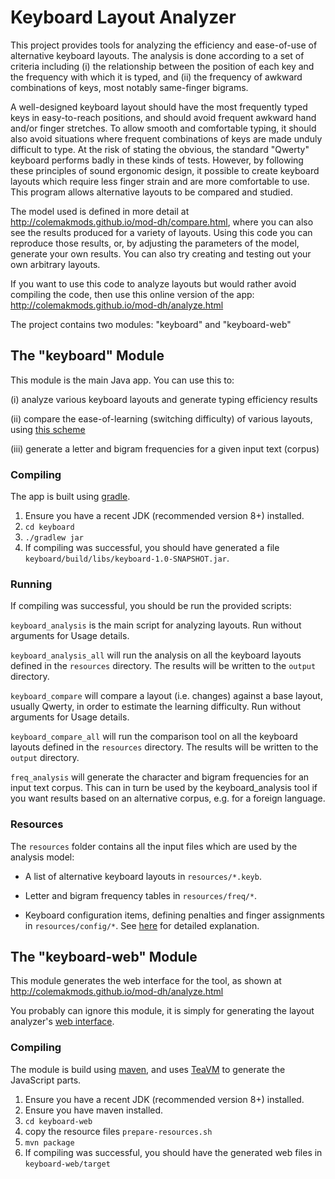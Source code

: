 
# Keyboard Layout Analyzer

This project provides tools for analyzing the efficiency and ease-of-use of alternative keyboard layouts. The analysis is done according to a set of criteria including (i) the relationship between the position of each key and the frequency with which it is typed, and (ii) the frequency of awkward combinations of keys, most notably same-finger bigrams.

A well-designed keyboard layout should have the most frequently typed keys in easy-to-reach positions, and should avoid frequent awkward hand and/or finger stretches. To allow smooth and comfortable typing, it should also avoid situations where frequent combinations of keys are made unduly difficult to type. At the risk of stating the obvious, the standard "Qwerty" keyboard performs badly in these kinds of tests. However, by following these principles of sound ergonomic design, it possible to create keyboard layouts which require less finger strain and are more comfortable to use. This program allows alternative layouts to be compared and studied.

The model used is defined in more detail at http://colemakmods.github.io/mod-dh/compare.html, where you can also see the results produced for a variety of layouts. Using this code you can reproduce those results, or, by adjusting the parameters of the model, generate your own results. You can also try creating and testing out your own arbitrary layouts.

If you want to use this code to analyze layouts but would rather avoid compiling the code, then use this online version of the app: http://colemakmods.github.io/mod-dh/analyze.html

The project contains two modules: "keyboard" and "keyboard-web"

## The "keyboard" Module

This module is the main Java app. You can use this to:

(i) analyze various keyboard layouts and generate typing efficiency results

(ii) compare the ease-of-learning (switching difficulty) of various layouts, using [this scheme ](http://colemakmods.github.io/mod-dh/learn.html)

(iii) generate a letter and bigram frequencies for a given input text (corpus)


### Compiling

The app is built using [gradle](https://gradle.org/).

1. Ensure you have a recent JDK (recommended version 8+) installed.
2. ```cd keyboard```
3. ```./gradlew jar```
4. If compiling was successful, you should have generated a file ```keyboard/build/libs/keyboard-1.0-SNAPSHOT.jar```.

### Running

If compiling was successful, you should be run the provided scripts:

```keyboard_analysis``` is the main script for analyzing layouts. Run without arguments for Usage details.

```keyboard_analysis_all``` will run the analysis on all the keyboard layouts defined in the ```resources``` directory. The results will be written to the ```output``` directory.

```keyboard_compare``` will compare a layout (i.e. changes) against a base layout, usually Qwerty, in order to estimate the learning difficulty. Run without arguments for Usage details.

```keyboard_compare_all``` will run the comparison tool on all the keyboard layouts defined in the ```resources``` directory. The results will be written to the ```output``` directory.

```freq_analysis``` will generate the character and bigram frequencies for an input text corpus. This can in turn be used by the keyboard_analysis tool if you want results based on an alternative corpus, e.g. for a foreign language.

### Resources

The ```resources``` folder contains all the input files which are used by the analysis model:

- A list of alternative keyboard layouts in ```resources/*.keyb```.

- Letter and bigram frequency tables in ```resources/freq/*```.

- Keyboard configuration items, defining penalties and finger assignments in ```resources/config/*```. See [here](http://colemakmods.github.io/mod-dh/analyze.html) for detailed explanation.

## The "keyboard-web" Module

This module generates the web interface for the tool, as shown at http://colemakmods.github.io/mod-dh/analyze.html

You probably can ignore this module, it is simply for generating the layout analyzer's [web interface](http://colemakmods.github.io/mod-dh/analyze.html).

### Compiling

The module is build using [maven](https://maven.apache.org/), and uses [TeaVM](http://teavm.org/) to generate the JavaScript parts.

1. Ensure you have a recent JDK (recommended version 8+) installed.
2. Ensure you have maven installed.
3. ```cd keyboard-web```
4. copy the resource files ```prepare-resources.sh```
4. ```mvn package```
5. If compiling was successful, you should have the generated web files in ```keyboard-web/target```



